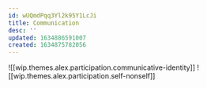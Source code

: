 ```yaml
---
id: wUQmdPqq3Yl2k95Y1LcJi
title: Communication
desc: ''
updated: 1634886591007
created: 1634875782056
---
```


![[wip.themes.alex.participation.communicative-identity]]
![[wip.themes.alex.participation.self-nonself]]

